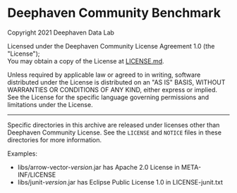 # Deephaven Community Benchmark
Copyright 2021 Deephaven Data Lab

Licensed under the Deephaven Community License Agreement 1.0 (the "License");  
You may obtain a copy of the License at [LICENSE.md](LICENSE.md).

Unless required by applicable law or agreed to in writing, software
distributed under the License is distributed on an "AS IS" BASIS,
WITHOUT WARRANTIES OR CONDITIONS OF ANY KIND, either express or implied.
See the License for the specific language governing permissions and
limitations under the License.

--------------------------------------------------------------------------------

Specific directories in this archive are released under licenses other than 
Deephaven Community License.  See the `LICENSE` and `NOTICE` files in 
these directories for more information.

Examples:
* libs/arrow-vector-*version*.jar has Apache 2.0 License in META-INF/LICENSE
* libs/junit-*version*.jar has Eclipse Public License 1.0 in LICENSE-junit.txt
